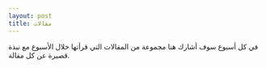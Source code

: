 ```yaml
---
layout: post
title: مقالات 
---
```


في كل أسبوع سوف أشارك هنا مجموعة من المقالات التي قرأتها خلال الأسبوع مع نبذة قصيرة عن كل مقالة.
